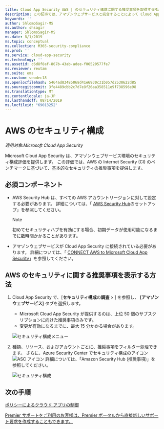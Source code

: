 ```yaml
---
title: Cloud App Security AWS | のセキュリティ構成に関する推奨事項を取得するMicrosoft Docs
description: この記事では、アマゾンウェブサービスと統合することによって Cloud App Security のセキュリティ構成の推奨事項を取得する方法について説明します。
keywords: ''
author: ShlomoSagir-MS
ms.author: shsagir
manager: ShlomoSagir-MS
ms.date: 8/1/2019
ms.topic: conceptual
ms.collection: M365-security-compliance
ms.prod: ''
ms.service: cloud-app-security
ms.technology: ''
ms.assetid: c6d8f8af-867b-43ab-adee-f06520577fe7
ms.reviewer: reutam
ms.suite: ems
ms.custom: seodec18
ms.openlocfilehash: 5464ad83485068d41e6930c31b057d2530622d85
ms.sourcegitcommit: 3fe4489cbb2c7d7e8f26aa358511e9f738596e98
ms.translationtype: MT
ms.contentlocale: ja-JP
ms.lasthandoff: 08/14/2019
ms.locfileid: "69013252"
---
```

# <a name="security-configuration-for-aws"></a>AWS のセキュリティ構成

*適用対象:Microsoft Cloud App Security*

Microsoft Cloud App Security は、アマゾンウェブサービス環境のセキュリティ構成評価を提供します。 この評価では、AWS の Internet Security (CI) のベンチマークに基づいて、基本的なセキュリティの推奨事項を提供します。

## <a name="prerequisites"></a>必須コンポーネント

- AWS Security Hub は、すべての AWS アカウントリージョンに対して設定する必要があります。 詳細については、「 [AWS Security Hub](https://go.microsoft.com/fwlink/?linkid=2100208)のセットアップ」を参照してください。
    > [!NOTE]
    > 初めてセキュリティハブを有効にする場合、初期データが使用可能になるまでに数時間かかることがあります。
- アマゾンウェブサービスが Cloud App Security に接続されている必要があります。 詳細については、「 [CONNECT AWS to Microsoft Cloud App Security](connect-aws-to-microsoft-cloud-app-security.md)」を参照してください。

## <a name="how-to-view-aws-security-recommendation"></a>AWS のセキュリティに関する推奨事項を表示する方法

1. Cloud App Security で、[**セキュリティ構成**の**調査** > ] を参照し、 **[アマゾンウェブサービス]** タブを選択します。
    - Microsoft Cloud App Security が提供するのは、上位 50 個のサブスクリプションに向けた推奨事項のみです。
    - 変更が有効になるまでに、最大 15 分かかる場合があります。

     ![セキュリティ構成メニュー](media/security-configuration-menu.png)

1. 種類、リソース、およびアカウントごとに、推奨事項をフィルター処理できます。 さらに、Azure Security Center でセキュリティ構成のアイコン ![ASC アイコン](./media/asc-icon.png) 詳細については、「Amazon Security Hub (推奨事項)」を参照してください。

   ![セキュリティ構成](media/security-configuration-aws.png)

## <a name="next-steps"></a>次の手順 
[ポリシーによるクラウド アプリの制御](control-cloud-apps-with-policies.md)

[Premier サポートをご利用のお客様は、Premier ポータルから直接新しいサポート要求を作成することもできます。](https://premier.microsoft.com/)  
  
